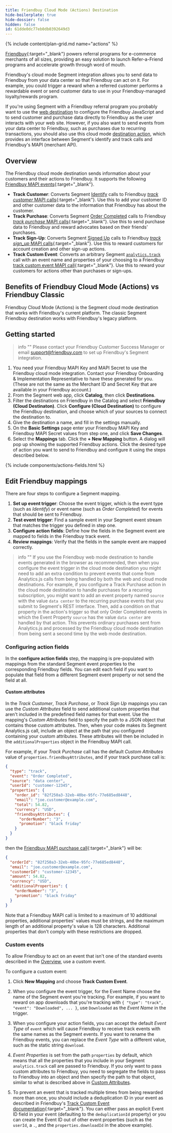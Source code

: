 ```yaml
---
title: Friendbuy Cloud Mode (Actions) Destination
hide-boilerplate: true
hide-dossier: false
hidden: false
id: 61dde0dc77eb0db0392649d3
---
```

{% include content/plan-grid.md name="actions" %}

[Friendbuy](https://www.friendbuy.com/){:target="_blank"} powers referral programs for e-commerce merchants of all sizes, providing an easy solution to launch Refer-a-Friend programs and accelerate growth through word of mouth.

Friendbuy's cloud mode Segment integration allows you to send data to Friendbuy from your data center so that Friendbuy can act on it. For example, you could trigger a reward when a referred customer performs a rewardable event or send customer data to use in your Friendbuy-managed loyalty/rewards program.

If you're using Segment with a Friendbuy referral program you probably want to use the [web destination](/docs/connections/destinations/catalog/actions-friendbuy/) to configure the Friendbuy JavaScript and to send customer and purchase data directly to Friendbuy as the user interacts with your web site. However, if you also want to send events from your data center to Friendbuy, such as purchases due to recurring transactions, you should also use this cloud mode [destination action](/docs/connections/destinations/actions/), which provides an interface between Segment's identify and track calls and Friendbuy's MAPI (merchant API).

## Overview

The Friendbuy cloud mode destination sends information about your customers and their actions to Friendbuy. It supports the following [Friendbuy MAPI events](https://developers.friendbuy.com/#tracking-events){:target="_blank"}.

- **Track Customer**: Converts Segment [Identify](/docs/connections/spec/identify/) calls to Friendbuy [*track customer* MAPI calls](https://developers.friendbuy.com/#tracking-customer-details){:target="_blank”}. Use this to add your customer ID and other customer data to the information that Friendbuy has about the customer.
- **Track Purchase**: Converts Segment [Order Completed](/docs/connections/spec/ecommerce/v2/#order-completed) calls to Friendbuy [*track purchase* MAPI calls](https://developers.friendbuy.com/#tracking-a-purchase){:target="_blank”}. Use this to send purchase data to Friendbuy and reward advocates based on their friends' purchases.
- **Track Sign-Up**: Converts Segment [Signed Up](/docs/connections/spec/b2b-saas/#signed-up) calls to Friendbuy [*track sign_up* MAPI calls](https://developers.friendbuy.com/#tracking-a-signup){:target="_blank”}. Use this to reward customers for account creation and other sign-up actions.
- **Track Custom Event**: Converts an arbitrary Segment [`analytics.track`](/docs/connections/sources/catalog/libraries/website/javascript/#track) call with an event name and properties of your choosing to a Friendbuy [track custom event MAPI call](https://developers.friendbuy.com/#tracking-a-custom-event){:target="_blank”}. Use this to reward your customers for actions other than purchases or sign-ups.

## Benefits of Friendbuy Cloud Mode (Actions) vs Friendbuy Classic

Friendbuy Cloud Mode (Actions) is the Segment cloud mode destination that works with Friendbuy's current platform. The classic Segment Friendbuy destination works with Friendbuy's legacy platform.

## Getting started

> info ""
> Please contact your Friendbuy Customer Success Manager or email support@friendbuy.com to set up Friendbuy's Segment integration.

1. You need your Friendbuy MAPI Key and MAPI Secret to use the Friendbuy cloud mode integration. Contact your Friendbuy Onboarding & Implementation Representative to have these generated for you. (These are not the same as the Merchant ID and Secret Key that are available in your Friendbuy account.)
2. From the Segment web app, click **Catalog**, then click **Destinations**.
3. Filter the destinations on Friendbuy in the Catalog and select **Friendbuy (Cloud Destinaton)**. Click **Configure (Cloud Destination)** to configure the Friendbuy destination, and choose which of your sources to connect the destination to.
4. Give the destination a name, and fill in the settings manually.
5. On the **Basic Settings** page enter your Friendbuy MAPI Key and Friendbuy MAPI Secret values from step one, and click **Save Changes**.
6. Select the **Mappings** tab. Click the **+ New Mapping** button. A dialog will pop up showing the supported Friendbuy actions. Click the desired type of action you want to send to Friendbuy and configure it using the steps described below.

<!-- The line below renders a table of connection settings (if applicable), Pre-built Mappings, and available actions. -->

{% include components/actions-fields.html %}

<!-- If applicable, add information regarding the migration from a classic destination to an Actions-based version below -->

## Edit Friendbuy mappings

There are four steps to configure a Segment mapping.

1. **Set up event trigger**: Choose the event trigger, which is the event type (such as *Identify*) or event name (such as *Order Completed*) for events that should be sent to Friendbuy.
2. **Test event trigger**: Find a sample event in your Segment event stream that matches the trigger you defined in step one.
3. **Configure action fields**: Define how the fields in the Segment event are mapped to fields in the Friendbuy track event.
4. **Review mappings**: Verify that the fields in the sample event are mapped correctly.

> info ""
> If you use the Friendbuy web mode destination to handle events generated in the browser as recommended, then when you configure the event trigger in the cloud mode destination you might need to add an extra condition to prevent events that come from Analytics.js calls from being handled by both the web and cloud mode destinations. For example, if you configure a Track Purchase action in the cloud mode destination to handle purchases for a recurring subscription, you might want to add an event property named `source` with the value `data center` to the recurring purchase events that you submit to Segment's REST interface. Then, add a condition on that property in the action's trigger so that only Order Completed events in which the Event Property `source` has the value `data center` are handled by that action. This prevents ordinary purchases sent from Analytics.js and processed by the Friendbuy cloud mode destination from being sent a second time by the web mode destination.

### Configuring action fields

In the **configure action fields** step, the mapping is pre-populated with mappings from the standard Segment event properties to the corresponding Friendbuy fields. You can edit each field if you want to populate that field from a different Segment event property or not send the field at all.

#### Custom attributes

In the *Track Customer*, *Track Purchase*, or *Track Sign Up* mappings you can use the *Custom Attributes* field to send additional custom properties that aren't included in the predefined field names for that event. Use the mapping's *Custom Attributes* field to specify the path to a JSON object that contains those custom attributes. Then, when your code makes its Segment Analytics.js call, include an object at the path that you configured containing your custom attributes. These attributes will then be included in the `additionalProperties` object in the Friendbuy MAPI call.

For example, if your *Track Purchase* call has the default *Custom Attributes* value of `properties.friendbuyAttributes`, and if your track purchase call is:

``` json
{
  "type": "track",
  "event": "Order Completed",
  "source": "data center",
  "userId": "customer-12345",
  "properties": {
    "order_id": "82f250a3-32eb-40be-95fc-77e685ed8448",
    "email": "joe.customer@example.com",
    "total": 54.82,
    "currency": "USD",
    "friendbuyAttributes": {
      "orderNumber": "3",
      "promotion": "black friday"
    }
  }
}
```

then the [Friendbuy MAPI purchase call](https://developers.friendbuy.com/#postpurchaseevent){:target="_blank"} will be:

``` json
{ 
  "orderId": "82f250a3-32eb-40be-95fc-77e685ed8448",
  "email": "joe.customer@example.com",
  "customerId": "customer-12345",
  "amount": 54.82,
  "currency": "USD",
  "additionalProperties": {
    "orderNumber": "3",
    "promotion": "black friday"
  }
}
```

Note that a Friendbuy MAPI call is limited to a maximum of 10 additional properties, additional properties' values must be strings, and the maximum length of an additional property's value is 128 characters.  Additional properties that don't comply with these restrictions are dropped.

### Custom events

To allow Friendbuy to act on an event that isn't one of the standard events described in the [Overview](#overview), use a custom event.

To configure a custom event:

1. Click **New Mapping** and choose **Track Custom Event**.

2. When you configure the event trigger, for the Event Name choose the name of the Segment event you're tracking. For example, if you want to reward on app downloads that you're tracking with `{ "type": "track", "event": "Downloaded", ... }`, use `Downloaded` as the *Event Name* in the trigger.

3. When you configure your action fields, you can accept the default *Event Type* of `event` which will cause Friendbuy to receive track events with the same names as the Segment events. If you want to rename the Friendbuy events, you can replace the *Event Type* with a different value, such as the static string `download`.

4. *Event Properties* is set from the path `properties` by default, which means that all the properties that you include in your Segment `analytics.track` call are passed to Friendbuy. If you only want to pass custom attributes to Friendbuy, you need to segregate the fields to pass to Friendbuy into an object and then specify the path to that object, similar to what is described above in [Custom Attributes](#custom-attributes).

5. To prevent an event that is tracked multiple times from being rewarded more than once, you should include a deduplication ID in your event as described in Friendbuy's [Track Custom Event documentation](https://developers.friendbuy.com/#tracking-a-custom-event){:target="_blank"}. You can either pass an explicit Event ID field in your event (defaulting to the `deduplicationId` property) or you can create the Event ID out of other event properties (such as the `userId`, a `.`, and the `properties.downloadId` in the above example).

<!--
Local Variables:
eval: (visual-line-mode 1)
End:
-->

